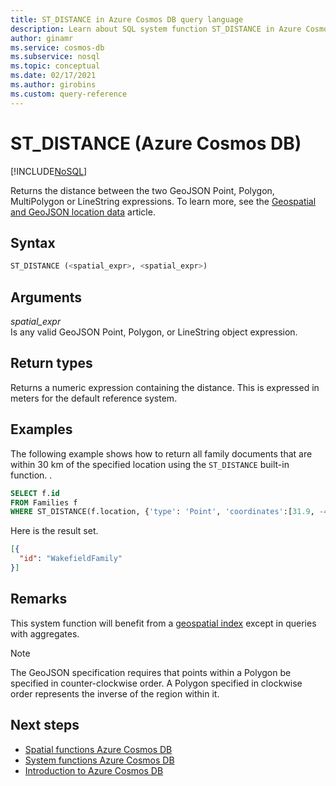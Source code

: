 ```yaml
---
title: ST_DISTANCE in Azure Cosmos DB query language
description: Learn about SQL system function ST_DISTANCE in Azure Cosmos DB.
author: ginamr
ms.service: cosmos-db
ms.subservice: nosql
ms.topic: conceptual
ms.date: 02/17/2021
ms.author: girobins
ms.custom: query-reference
---
```

# ST_DISTANCE (Azure Cosmos DB)
[!INCLUDE[NoSQL](../../includes/appliesto-nosql.md)]

 Returns the distance between the two GeoJSON Point, Polygon, MultiPolygon or LineString expressions. To learn more, see the [Geospatial and GeoJSON location data](geospatial-intro.md) article.
  
## Syntax
  
```sql
ST_DISTANCE (<spatial_expr>, <spatial_expr>)  
```  
  
## Arguments
  
*spatial_expr*  
   Is any valid GeoJSON Point, Polygon, or LineString object expression.  
  
## Return types
  
  Returns a numeric expression containing the distance. This is expressed in meters for the default reference system.  
  
## Examples
  
  The following example shows how to return all family documents that are within 30 km of the specified location using the `ST_DISTANCE` built-in function. .  
  
```sql
SELECT f.id
FROM Families f
WHERE ST_DISTANCE(f.location, {'type': 'Point', 'coordinates':[31.9, -4.8]}) < 30000  
```  
  
 Here is the result set.  
  
```json
[{  
  "id": "WakefieldFamily"  
}]  
```

## Remarks

This system function will benefit from a [geospatial index](../../index-policy.md#spatial-indexes) except in queries with aggregates.

> [!NOTE]
> The GeoJSON specification requires that points within a Polygon be specified in counter-clockwise order. A Polygon specified in clockwise order represents the inverse of the region within it.

## Next steps

- [Spatial functions Azure Cosmos DB](spatial-functions.md)
- [System functions Azure Cosmos DB](system-functions.md)
- [Introduction to Azure Cosmos DB](../../introduction.md)
